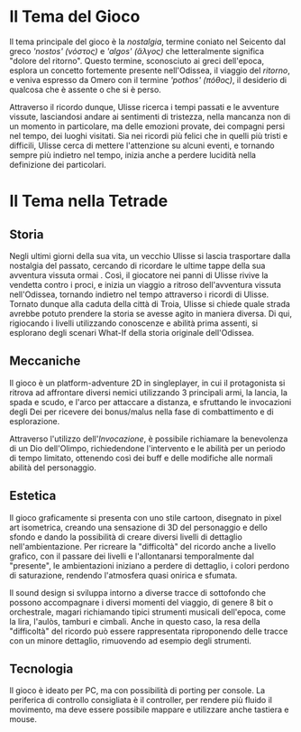 # **Il Tema del Gioco**

Il tema principale del gioco è la *nostalgia*, termine coniato nel Seicento dal greco *'nostos' (νόστος)* e *'algos' (ἄλγος)* che letteralmente significa "dolore del ritorno". Questo termine, sconosciuto ai greci dell'epoca, esplora un concetto fortemente presente nell'Odissea, il viaggio del *ritorno*, e veniva espresso da Omero con il termine *'pothos' (πόθος)*, il desiderio di qualcosa che è assente o che si è perso.

Attraverso il ricordo dunque, Ulisse ricerca i tempi passati e le avventure vissute, lasciandosi andare ai sentimenti di tristezza, nella mancanza non di un momento in particolare, ma delle emozioni provate, dei compagni persi nel tempo, dei luoghi visitati. Sia nei ricordi più felici che in quelli più tristi e difficili, Ulisse cerca di mettere l'attenzione su alcuni eventi, e tornando sempre più indietro nel tempo, inizia anche a perdere lucidità nella definizione dei particolari.

# **Il Tema nella Tetrade**

## **Storia**

Negli ultimi giorni della sua vita, un vecchio Ulisse si lascia trasportare dalla nostalgia del passato, cercando di ricordare le ultime tappe della sua avventura vissuta ormai . Così, il giocatore nei panni di Ulisse rivive la vendetta contro i proci, e inizia un viaggio a ritroso dell'avventura vissuta nell'Odissea, tornando indietro nel tempo attraverso i ricordi di Ulisse. Tornato dunque alla caduta della città di Troia, Ulisse si chiede quale strada avrebbe potuto prendere la storia se avesse agito in maniera diversa. Di qui, rigiocando i livelli utilizzando conoscenze e abilità prima assenti, si esplorano degli scenari What-If della storia originale dell'Odissea.


## **Meccaniche** 

Il gioco è un platform-adventure 2D in singleplayer, in cui il protagonista si ritrova ad affrontare diversi nemici utilizzando 3 principali armi, la lancia, la spada e scudo, e l'arco per attaccare a distanza, e sfruttando le invocazioni degli Dei per ricevere dei bonus/malus nella fase di combattimento e di esplorazione.

Attraverso l'utilizzo dell'*Invocazione*, è possibile richiamare la benevolenza di un Dio dell'Olimpo, richiedendone l'intervento e le abilità per un periodo di tempo limitato, ottenendo così dei buff e delle modifiche alle normali abilità del personaggio.

## **Estetica**

Il gioco graficamente si presenta con uno stile cartoon, disegnato in pixel art isometrica, creando una sensazione di 3D del personaggio e dello sfondo e dando la possibilità di creare diversi livelli di dettaglio nell'ambientazione. Per ricreare la "difficoltà" del ricordo anche a livello grafico, con il passare dei livelli e l'allontanarsi temporalmente dal "presente", le ambientazioni iniziano a perdere di dettaglio, i colori perdono di saturazione, rendendo l'atmosfera quasi onirica e sfumata.

Il sound design si sviluppa intorno a diverse tracce di sottofondo che possono accompagnare i diversi momenti del viaggio, di genere 8 bit o orchestrale, magari richiamando tipici strumenti musicali dell'epoca, come la lira, l'aulòs, tamburi e cimbali. Anche in questo caso, la resa della "difficoltà" del ricordo può essere rappresentata riproponendo delle tracce con un minore dettaglio, rimuovendo ad esempio degli strumenti.

## **Tecnologia**

Il gioco è ideato per PC, ma con possibilità di porting per console. 
La periferica di controllo consigliata è il controller, per rendere più fluido il movimento, ma deve essere possibile mappare e utilizzare anche tastiera e mouse.